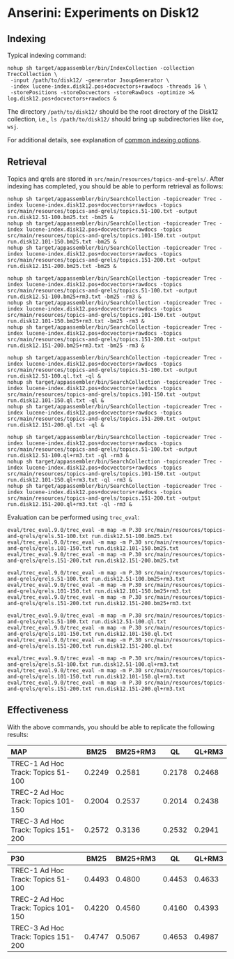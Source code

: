 # Anserini: Experiments on Disk12

## Indexing

Typical indexing command:

```
nohup sh target/appassembler/bin/IndexCollection -collection TrecCollection \
 -input /path/to/disk12/ -generator JsoupGenerator \
 -index lucene-index.disk12.pos+docvectors+rawdocs -threads 16 \
 -storePositions -storeDocvectors -storeRawDocs -optimize >& log.disk12.pos+docvectors+rawdocs &
```

The directory `/path/to/disk12/` should be the root directory of the Disk12 collection, i.e., `ls /path/to/disk12/` should bring up subdirectories like `doe`, `wsj`.

For additional details, see explanation of [common indexing options](common-indexing-options.md).

## Retrieval

Topics and qrels are stored in `src/main/resources/topics-and-qrels/`.
After indexing has completed, you should be able to perform retrieval as follows:

```
nohup sh target/appassembler/bin/SearchCollection -topicreader Trec -index lucene-index.disk12.pos+docvectors+rawdocs -topics src/main/resources/topics-and-qrels/topics.51-100.txt -output run.disk12.51-100.bm25.txt -bm25 &
nohup sh target/appassembler/bin/SearchCollection -topicreader Trec -index lucene-index.disk12.pos+docvectors+rawdocs -topics src/main/resources/topics-and-qrels/topics.101-150.txt -output run.disk12.101-150.bm25.txt -bm25 &
nohup sh target/appassembler/bin/SearchCollection -topicreader Trec -index lucene-index.disk12.pos+docvectors+rawdocs -topics src/main/resources/topics-and-qrels/topics.151-200.txt -output run.disk12.151-200.bm25.txt -bm25 &

nohup sh target/appassembler/bin/SearchCollection -topicreader Trec -index lucene-index.disk12.pos+docvectors+rawdocs -topics src/main/resources/topics-and-qrels/topics.51-100.txt -output run.disk12.51-100.bm25+rm3.txt -bm25 -rm3 &
nohup sh target/appassembler/bin/SearchCollection -topicreader Trec -index lucene-index.disk12.pos+docvectors+rawdocs -topics src/main/resources/topics-and-qrels/topics.101-150.txt -output run.disk12.101-150.bm25+rm3.txt -bm25 -rm3 &
nohup sh target/appassembler/bin/SearchCollection -topicreader Trec -index lucene-index.disk12.pos+docvectors+rawdocs -topics src/main/resources/topics-and-qrels/topics.151-200.txt -output run.disk12.151-200.bm25+rm3.txt -bm25 -rm3 &

nohup sh target/appassembler/bin/SearchCollection -topicreader Trec -index lucene-index.disk12.pos+docvectors+rawdocs -topics src/main/resources/topics-and-qrels/topics.51-100.txt -output run.disk12.51-100.ql.txt -ql &
nohup sh target/appassembler/bin/SearchCollection -topicreader Trec -index lucene-index.disk12.pos+docvectors+rawdocs -topics src/main/resources/topics-and-qrels/topics.101-150.txt -output run.disk12.101-150.ql.txt -ql &
nohup sh target/appassembler/bin/SearchCollection -topicreader Trec -index lucene-index.disk12.pos+docvectors+rawdocs -topics src/main/resources/topics-and-qrels/topics.151-200.txt -output run.disk12.151-200.ql.txt -ql &

nohup sh target/appassembler/bin/SearchCollection -topicreader Trec -index lucene-index.disk12.pos+docvectors+rawdocs -topics src/main/resources/topics-and-qrels/topics.51-100.txt -output run.disk12.51-100.ql+rm3.txt -ql -rm3 &
nohup sh target/appassembler/bin/SearchCollection -topicreader Trec -index lucene-index.disk12.pos+docvectors+rawdocs -topics src/main/resources/topics-and-qrels/topics.101-150.txt -output run.disk12.101-150.ql+rm3.txt -ql -rm3 &
nohup sh target/appassembler/bin/SearchCollection -topicreader Trec -index lucene-index.disk12.pos+docvectors+rawdocs -topics src/main/resources/topics-and-qrels/topics.151-200.txt -output run.disk12.151-200.ql+rm3.txt -ql -rm3 &
```

Evaluation can be performed using `trec_eval`:

```
eval/trec_eval.9.0/trec_eval -m map -m P.30 src/main/resources/topics-and-qrels/qrels.51-100.txt run.disk12.51-100.bm25.txt
eval/trec_eval.9.0/trec_eval -m map -m P.30 src/main/resources/topics-and-qrels/qrels.101-150.txt run.disk12.101-150.bm25.txt
eval/trec_eval.9.0/trec_eval -m map -m P.30 src/main/resources/topics-and-qrels/qrels.151-200.txt run.disk12.151-200.bm25.txt

eval/trec_eval.9.0/trec_eval -m map -m P.30 src/main/resources/topics-and-qrels/qrels.51-100.txt run.disk12.51-100.bm25+rm3.txt
eval/trec_eval.9.0/trec_eval -m map -m P.30 src/main/resources/topics-and-qrels/qrels.101-150.txt run.disk12.101-150.bm25+rm3.txt
eval/trec_eval.9.0/trec_eval -m map -m P.30 src/main/resources/topics-and-qrels/qrels.151-200.txt run.disk12.151-200.bm25+rm3.txt

eval/trec_eval.9.0/trec_eval -m map -m P.30 src/main/resources/topics-and-qrels/qrels.51-100.txt run.disk12.51-100.ql.txt
eval/trec_eval.9.0/trec_eval -m map -m P.30 src/main/resources/topics-and-qrels/qrels.101-150.txt run.disk12.101-150.ql.txt
eval/trec_eval.9.0/trec_eval -m map -m P.30 src/main/resources/topics-and-qrels/qrels.151-200.txt run.disk12.151-200.ql.txt

eval/trec_eval.9.0/trec_eval -m map -m P.30 src/main/resources/topics-and-qrels/qrels.51-100.txt run.disk12.51-100.ql+rm3.txt
eval/trec_eval.9.0/trec_eval -m map -m P.30 src/main/resources/topics-and-qrels/qrels.101-150.txt run.disk12.101-150.ql+rm3.txt
eval/trec_eval.9.0/trec_eval -m map -m P.30 src/main/resources/topics-and-qrels/qrels.151-200.txt run.disk12.151-200.ql+rm3.txt
```

## Effectiveness

With the above commands, you should be able to replicate the following results:

MAP                                   | BM25   | BM25+RM3 | QL     | QL+RM3 |
:-------------------------------------|--------|----------|--------|--------|
TREC-1 Ad Hoc Track: Topics 51-100    | 0.2249 | 0.2581   | 0.2178 | 0.2468 |
TREC-2 Ad Hoc Track: Topics 101-150   | 0.2004 | 0.2537   | 0.2014 | 0.2438 |
TREC-3 Ad Hoc Track: Topics 151-200   | 0.2572 | 0.3136   | 0.2532 | 0.2941 |


P30                                   | BM25   | BM25+RM3 | QL     | QL+RM3 |
:-------------------------------------|--------|----------|--------|--------|
TREC-1 Ad Hoc Track: Topics 51-100    | 0.4493 | 0.4800   | 0.4453 | 0.4633 |
TREC-2 Ad Hoc Track: Topics 101-150   | 0.4220 | 0.4560   | 0.4160 | 0.4393 |
TREC-3 Ad Hoc Track: Topics 151-200   | 0.4747 | 0.5067   | 0.4653 | 0.4987 |
